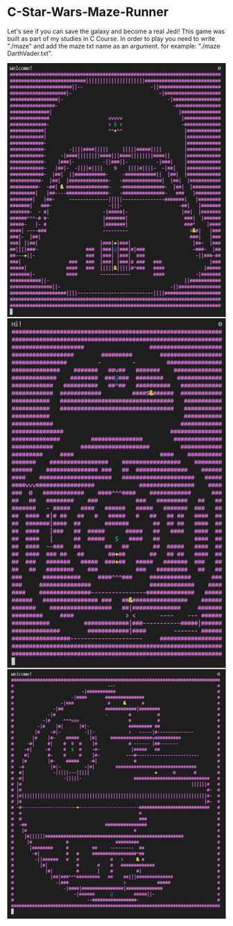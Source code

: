 # C-Star-Wars-Maze-Runner
Let's see if you can save the galaxy and become a real Jedi!
This game was built as part of my studies in C Course.
In order to play you need to write "./maze" and add the maze txt name as an argument. for example: "./maze DarthVader.txt".

![DarthVader](https://github.com/DeniseBishevsky/C-Star-Wars-Maze-Runner/blob/main/img/DarthVader.jpeg)
![BB-8](https://github.com/DeniseBishevsky/C-Star-Wars-Maze-Runner/blob/main/img/BB8.jpeg)
![DeathStar](https://github.com/DeniseBishevsky/C-Star-Wars-Maze-Runner/blob/main/img/DeathStar.jpeg)
